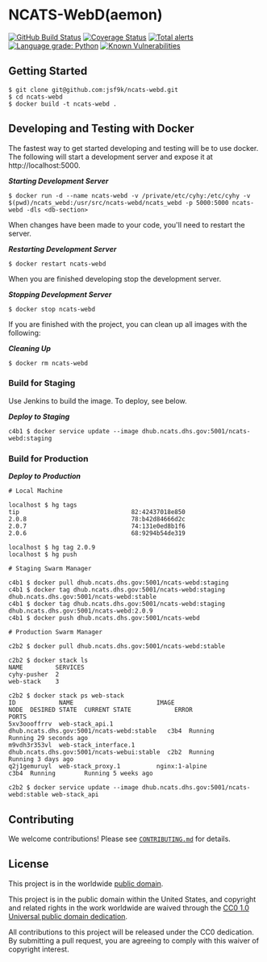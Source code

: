# NCATS-WebD(aemon) #

[![GitHub Build Status](https://github.com/cisagov/ncats-webd/workflows/build/badge.svg)](https://github.com/cisagov/ncats-webd/actions)
[![Coverage Status](https://coveralls.io/repos/github/cisagov/ncats-webd/badge.svg?branch=develop)](https://coveralls.io/github/cisagov/ncats-webd?branch=develop)
[![Total alerts](https://img.shields.io/lgtm/alerts/g/cisagov/ncats-webd.svg?logo=lgtm&logoWidth=18)](https://lgtm.com/projects/g/cisagov/ncats-webd/alerts/)
[![Language grade: Python](https://img.shields.io/lgtm/grade/python/g/cisagov/ncats-webd.svg?logo=lgtm&logoWidth=18)](https://lgtm.com/projects/g/cisagov/ncats-webd/context:python)
[![Known Vulnerabilities](https://snyk.io/test/github/cisagov/ncats-webd/develop/badge.svg)](https://snyk.io/test/github/cisagov/ncats-webd)

## Getting Started
```console
$ git clone git@github.com:jsf9k/ncats-webd.git
$ cd ncats-webd
$ docker build -t ncats-webd .
```

## Developing and Testing with Docker ##
The fastest way to get started developing and testing will be to use docker. The following will start a development server and expose it at http://localhost:5000.

**_Starting Development Server_**
```console
$ docker run -d --name ncats-webd -v /private/etc/cyhy:/etc/cyhy -v $(pwd)/ncats_webd:/usr/src/ncats-webd/ncats_webd -p 5000:5000 ncats-webd -dls <db-section>
```

When changes have been made to your code, you'll need to restart the server.

**_Restarting Development Server_**
```console
$ docker restart ncats-webd
```

When you are finished developing stop the development server.

**_Stopping Development Server_**
```console
$ docker stop ncats-webd
```

If you are finished with the project, you can clean up all images with the following:

**_Cleaning Up_**
```console
$ docker rm ncats-webd
```

### Build for Staging ###
Use Jenkins to build the image. To deploy, see below.

**_Deploy to Staging_**
```console
c4b1 $ docker service update --image dhub.ncats.dhs.gov:5001/ncats-webd:staging
```

### Build for Production ###
**_Deploy to Production_**
```console
# Local Machine

localhost $ hg tags
tip                               82:42437018e850
2.0.8                             78:b42d84666d2c
2.0.7                             74:131e0ed8b1f6
2.0.6                             68:9294b54de319

localhost $ hg tag 2.0.9
localhost $ hg push
```

```console
# Staging Swarm Manager

c4b1 $ docker pull dhub.ncats.dhs.gov:5001/ncats-webd:staging
c4b1 $ docker tag dhub.ncats.dhs.gov:5001/ncats-webd:staging dhub.ncats.dhs.gov:5001/ncats-webd:stable
c4b1 $ docker tag dhub.ncats.dhs.gov:5001/ncats-webd:staging dhub.ncats.dhs.gov:5001/ncats-webd:2.0.9
c4b1 $ docker push dhub.ncats.dhs.gov:5001/ncats-webd
```

```console
# Production Swarm Manager

c2b2 $ docker pull dhub.ncats.dhs.gov:5001/ncats-webd:stable

c2b2 $ docker stack ls
NAME         SERVICES
cyhy-pusher  2
web-stack    3

c2b2 $ docker stack ps web-stack
ID            NAME                       IMAGE                                       NODE  DESIRED STATE  CURRENT STATE            ERROR                      PORTS
5xv3oooffrrv  web-stack_api.1            dhub.ncats.dhs.gov:5001/ncats-webd:stable   c3b4  Running        Running 29 seconds ago
m9vdh3r353vl  web-stack_interface.1      dhub.ncats.dhs.gov:5001/ncats-webui:stable  c2b2  Running        Running 3 days ago
q2j1gemuruyl  web-stack_proxy.1          nginx:1-alpine                              c3b4  Running        Running 5 weeks ago

c2b2 $ docker service update --image dhub.ncats.dhs.gov:5001/ncats-webd:stable web-stack_api
```

## Contributing ##

We welcome contributions!  Please see [`CONTRIBUTING.md`](CONTRIBUTING.md) for
details.

## License ##

This project is in the worldwide [public domain](LICENSE).

This project is in the public domain within the United States, and
copyright and related rights in the work worldwide are waived through
the [CC0 1.0 Universal public domain
dedication](https://creativecommons.org/publicdomain/zero/1.0/).

All contributions to this project will be released under the CC0
dedication. By submitting a pull request, you are agreeing to comply
with this waiver of copyright interest.
